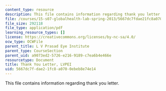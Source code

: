```yaml
---
content_type: resource
description: This file contains information regarding thank you letter.
file: /courses/15-s07-globalhealth-lab-spring-2013/5667dc7fdae21fc8a0700ebeb8e74e14_MIT15_S07S13_thanK_yo_lvp.pdf
file_size: 292118
file_type: application/pdf
learning_resource_types: []
license: https://creativecommons.org/licenses/by-nc-sa/4.0/
ocw_type: OCWFile
parent_title: L V Prasad Eye Institute
parent_type: CourseSection
parent_uid: a9073ed2-5726-e216-9189-c7ea6b4e466e
resourcetype: Document
title: Thank You Letter, LVPEI
uid: 5667dc7f-dae2-1fc8-a070-0ebeb8e74e14
---
```

This file contains information regarding thank you letter.